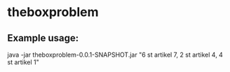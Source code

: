 # theboxproblem

## Example usage:
 java -jar theboxproblem-0.0.1-SNAPSHOT.jar "6 st artikel 7, 2 st artikel 4, 4 st artikel 1"
 